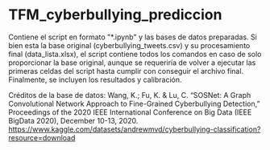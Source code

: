 # TFM_cyberbullying_prediccion
Contiene el script en formato "*.ipynb" y las bases de datos preparadas. Si bien esta la base original (cyberbullying_tweets.csv) y su procesamiento final (data_lista.xlsx), el script contiene todos los comandos en caso
de solo proporcionar la base original, aunque se requeriría de volver a ejecutar las primeras celdas del script hasta cumplir con conseguir el archivo final. 
Finalmente, se incluyen los resultados y calibración.

Créditos de la base de datos:
Wang, K.; Fu, K. & Lu, C. “SOSNet: A Graph Convolutional Network Approach to Fine-Grained Cyberbullying Detection,” 
Proceedings of the 2020 IEEE International Conference on Big Data (IEEE BigData 2020), December 10-13, 2020.
https://www.kaggle.com/datasets/andrewmvd/cyberbullying-classification?resource=download

